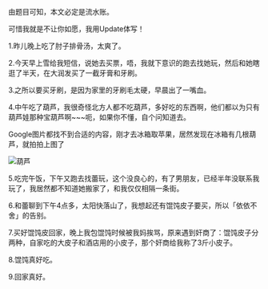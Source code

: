 

由题目可知，本文必定是流水账。

可惜我就是不让你如愿，我用Update体写！

1.昨儿晚上吃了肘子排骨汤，太爽了。

2.今天早上雪给我短信，说她去买票，唔，我就下意识的跑去找她玩，然后和她瞎逛了半天，在大润发买了一截牙膏和牙刷。

3.之所以要买牙刷，是因为家里的牙刷毛太硬，早晨出了一嘴血。

4.中午吃了葫芦，我很奇怪北方人都不吃葫芦，多好吃的东西啊，他们都以为只有葫芦娃那种宝葫芦啊~~~呃，如果你不懂，自个问知道去。

Google图片都找不到合适的内容，刚才去冰箱取苹果，居然发现在冰箱有几根葫芦，就拍拍上图了

![葫芦](https://e25ba8-log4d-c.dijingchao.com/upload_dropbox/200910/20091008.jpg)

5.吃完午饭，下午又跑去找蕾玩，这个没良心的，有了男朋友，已经半年没联系我玩了，我居然都不知道她搬家了，和我仅仅相隔一条街。

6.和蕾聊到下午4点多，太阳快落山了，我想起还有馄饨皮子要买，所以「依依不舍」的告别。

7.买好馄饨皮回家，晚上我包馄饨时候被我妈挨骂，原来遇到奸商了：馄饨皮子分两种，自家吃的大皮子和酒店用的小皮子，那个奸商给我称了3斤小皮子。

8.馄饨真好吃。

9.回家真好。


